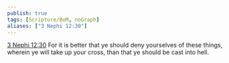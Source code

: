 ```yaml
---
publish: true
tags: [Scripture/BoM, noGraph]
aliases: ["3 Nephi 12:30"]
---
```

[3 Nephi 12:30](https://churchofjesuschrist.org/study/scriptures/bofm/3-ne/12?lang=eng&id=p30#p30) For it is better that ye should deny yourselves of these things, wherein ye will take up your cross, than that ye should be cast into hell.
